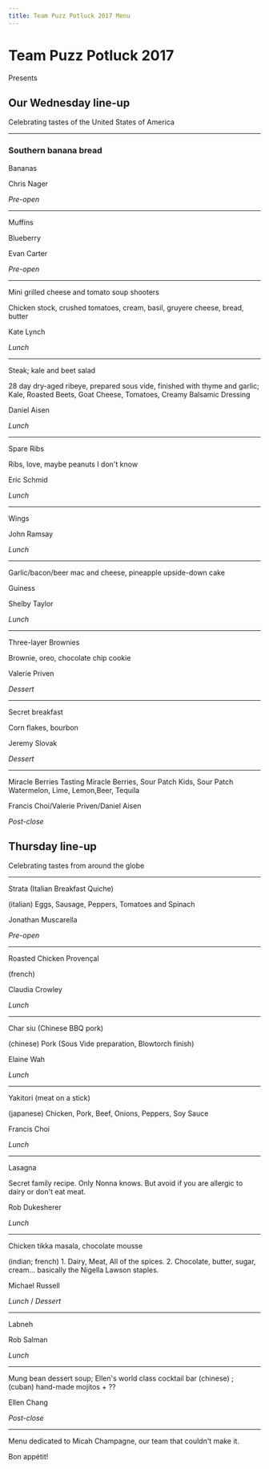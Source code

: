 ```yaml
---
title: Team Puzz Potluck 2017 Menu
---
```


# Team Puzz Potluck 2017

Presents

## Our Wednesday line-up

Celebrating tastes of the United States of America

---

### Southern banana bread

Bananas

Chris Nager

_Pre-open_

---

Muffins

Blueberry

Evan Carter

_Pre-open_

---

Mini grilled cheese and tomato soup shooters

Chicken stock, crushed tomatoes, cream, basil, gruyere cheese, bread, butter

Kate Lynch

_Lunch_

---

Steak; kale and beet salad

28 day dry-aged ribeye, prepared sous vide, finished with thyme and garlic; Kale, Roasted Beets, Goat Cheese, Tomatoes, Creamy Balsamic Dressing

Daniel Aisen

_Lunch_

---

Spare Ribs

Ribs, love, maybe peanuts I don't know

Eric Schmid

_Lunch_

---

Wings

John Ramsay

_Lunch_

---

Garlic/bacon/beer mac and cheese, pineapple upside-down cake

Guiness

Shelby Taylor

_Lunch_

---

Three-layer Brownies

Brownie, oreo, chocolate chip cookie

Valerie Priven

_Dessert_

---

Secret breakfast

Corn flakes, bourbon

Jeremy Slovak

_Dessert_

---

Miracle Berries Tasting Miracle Berries, Sour Patch Kids, Sour Patch Watermelon, Lime, Lemon,Beer, Tequila

Francis Choi/Valerie Priven/Daniel Aisen

_Post-close_



## Thursday line-up

Celebrating tastes from around the globe

---

Strata (Italian Breakfast Quiche)

(italian) Eggs, Sausage, Peppers, Tomatoes and Spinach

Jonathan Muscarella

_Pre-open_

---

Roasted Chicken Provençal

(french)

Claudia Crowley

_Lunch_

---

Char siu (Chinese BBQ pork)

(chinese) Pork (Sous Vide preparation, Blowtorch finish)

Elaine Wah

_Lunch_

---

Yakitori (meat on a stick)

(japanese) Chicken, Pork, Beef, Onions, Peppers, Soy Sauce

Francis Choi

_Lunch_

---

Lasagna

Secret family recipe. Only Nonna knows. But avoid if you are allergic to dairy or don't eat meat.

Rob Dukesherer

_Lunch_

---

Chicken tikka masala, chocolate mousse

(indian; french) 1. Dairy, Meat, All of the spices. 2. Chocolate, butter,
sugar, cream... basically the Nigella Lawson staples.

Michael Russell

_Lunch_ / _Dessert_

---

Labneh

Rob Salman

_Lunch_

---

Mung bean dessert soup; Ellen's world class cocktail bar (chinese) ; (cuban) hand-made mojitos + ??

Ellen Chang

_Post-close_

---

Menu dedicated to Micah Champagne, our team that couldn't make it.

Bon appétit!
